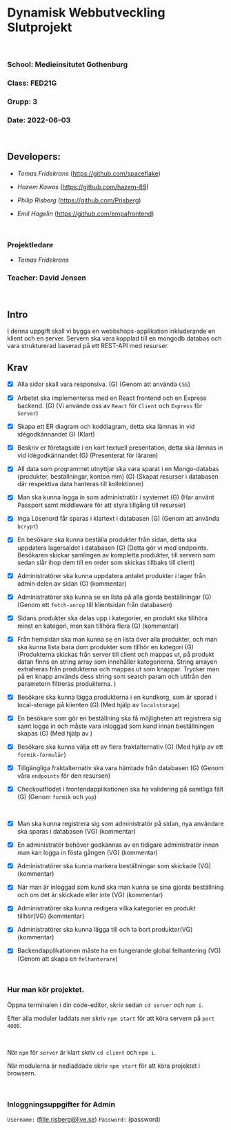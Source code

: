 # Dynamisk Webbutveckling Slutprojekt

<br>

### School: Medieinsitutet Gothenburg

### Class: FED21G

### Grupp: 3

### Date: 2022-06-03

<br>

## Developers:

- _Tomas Fridekrans_ (https://github.com/spaceflake)

- _Hazem Kawas_ (https://github.com/hazem-89)

- _Philip Risberg_ (https://github.com/Prisberg)

- _Emil Hagelin_ (https://github.com/empafrontend)

<br>

### Projektledare

- _Tomas Fridekrans_

### Teacher: David Jensen

<br>

## Intro

I denna uppgift skall vi bygga en webbshops-applikation inkluderande en klient och en server. Servern ska vara kopplad till en mongodb databas och vara strukturerad baserad på ett REST-API med resurser.

## Krav

- [x] Alla sidor skall vara responsiva. (G)
      (Genom att använda `CSS`)

- [x] Arbetet ska implementeras med en React frontend och en Express backend. (G)
      (Vi använde oss av `React` för `Client` och `Express` för `Server`)

- [x] Skapa ett ER diagram och koddiagram, detta ska lämnas in vid idégodkännandet G)
      (Klart)

- [x] Beskriv er företagsidé i en kort textuell presentation, detta ska lämnas in vid idégodkännandet (G)
      (Presenterat för läraren)

- [x] All data som programmet utnyttjar ska vara sparat i en Mongo-databas (produkter, beställningar, konton mm) (G)
      (Skapat resurser i databasen där respektiva data hanteras till kollektioner)

- [x] Man ska kunna logga in som administratör i systemet (G)
      (Har använt Passport samt middleware för att styra tillgång till resurser)

- [x] Inga Lösenord får sparas i klartext i databasen (G)
      (Genom att använda `bcrypt`)

- [x] En besökare ska kunna beställa produkter från sidan, detta ska uppdatera lagersaldot i databasen (G)
      (Detta gör vi med endpoints. Besökaren skickar samlingen av kompletta produkter, till servern som sedan slår ihop dem till en order som skickas tillbaks till client)

- [x] Administratörer ska kunna uppdatera antalet produkter i lager från admin delen av sidan (G)
      (kommentar)

- [x] Administratörer ska kunna se en lista på alla gjorda beställningar (G)
      (Genom ett `fetch-anrop` till klientsidan från databasen)

- [x] Sidans produkter ska delas upp i kategorier, en produkt ska tillhöra minst en kategori, men kan tillhöra flera (G)
      (kommentar)

- [x] Från hemsidan ska man kunna se en lista över alla produkter, och man ska kunna lista bara dom produkter som tillhör en kategori (G)
      (Produkterna skickas från server till client och mappas ut, på produkt datan finns en string array som innehåller kategorierna. String arrayen extraheras från produkterna och mappas ut som knappar. Trycker man på en knapp används dess string som search param och utifrån den parametern filtreras produkterna. )

- [x] Besökare ska kunna lägga produkterna i en kundkorg, som är sparad i local-storage på klienten (G)
      (Med hjälp av `localstorage`)

- [x] En besökare som gör en beställning ska få möjligheten att registrera sig samt logga in och måste vara inloggad som kund innan beställningen skapas (G)
      (Med hjälp av )

- [x] Besökare ska kunna välja ett av flera fraktalternativ (G)
      (Med hjälp av ett `formik-formulär`)

- [x] Tillgängliga fraktalternativ ska vara hämtade från databasen (G)
      (Genom våra `endpoints` för den resursen)

- [x] Checkoutflödet i frontendapplikationen ska ha validering på samtliga fält (G)
      (Genom `formik` och `yup`)

<br>

- [x] Man ska kunna registrera sig som administratör på sidan, nya användare ska sparas i databasen (VG)
      (kommentar)

- [x] En administratör behöver godkännas av en tidigare administratör innan man kan logga in fösta gången (VG)
      (kommentar)

- [x] Administratörer ska kunna markera beställningar som skickade (VG)
      (kommentar)

- [x] När man är inloggad som kund ska man kunna se sina gjorda beställning och om det är skickade eller inte (VG)
      (kommentar)

- [x] Administratörer ska kunna redigera vilka kategorier en produkt tillhör(VG)
      (kommentar)
- [x] Administratörer ska kunna lägga till och ta bort produkter(VG)
      (kommentar)

- [x] Backendapplikationen måste ha en fungerande global felhantering (VG)
      (Genom att skapa en `felhanterare`)

<br>

### Hur man kör projektet.

Öppna terminalen i din code-editor, skriv sedan `cd server` och `npm i`.

Efter alla moduler laddats ner skriv `npm start` för att köra servern på `port 4000`.

<br>

När `npm` för `server` är klart skriv `cd client` och `npm i`.

När modulerna är nedladdade skriv `npm start` för att köra projektet i browsern.

<br>

### Inloggningsuppgifter för Admin

`Username:` (fille.risberg@live.se)
`Password:` (password)

